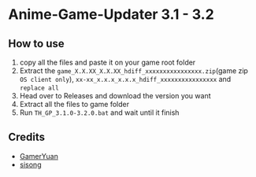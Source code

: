 # Anime-Game-Updater 3.1 - 3.2

## How to use

1. copy all the files and paste it on your game root folder
2. Extract the `game_X.X.XX_X.X.XX_hdiff_xxxxxxxxxxxxxxxx.zip`(game zip `OS client only`), `xx-xx_x.x.x_x.x.x_hdiff_xxxxxxxxxxxxxxxx`  and `replace all`
3. Head over to Releases and download the version you want
4. Extract all the files to game folder
5. Run `TH_GP_3.1.0-3.2.0.bat` and wait until it finish

## Credits

- [GamerYuan](https://github.com/GamerYuan)
- [sisong](https://github.com/sisong)

